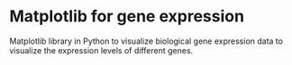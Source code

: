 # Matplotlib for gene expression
 Matplotlib library in Python to visualize biological gene expression data to visualize the expression levels of different genes.
